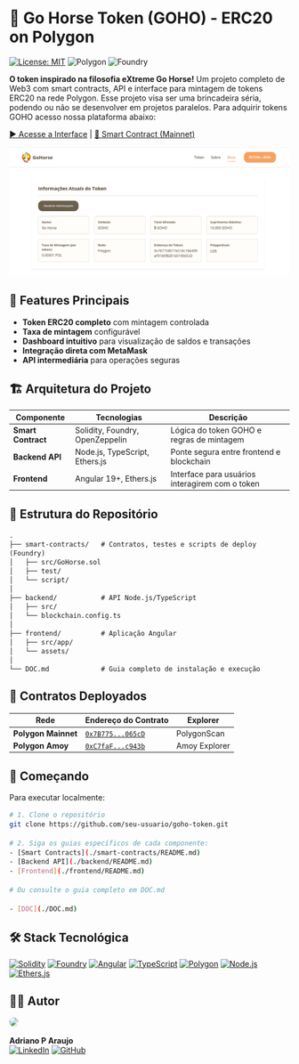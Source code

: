 # 🐴 Go Horse Token (GOHO) - ERC20 on Polygon

[![License: MIT](https://img.shields.io/badge/License-MIT-5965E0.svg?labelColor=121214&style=for-the-badge)](https://opensource.org/licenses/MIT) ![Polygon](https://img.shields.io/badge/Polygon-8247E5?logo=polygon&logoColor=white&style=for-the-badge) ![Foundry](https://img.shields.io/badge/Foundry-F5A623?logo=ethereum&logoColor=black&style=for-the-badge)

**O token inspirado na filosofia eXtreme Go Horse!** Um projeto completo de Web3 com smart contracts, API e interface para mintagem de tokens ERC20 na rede Polygon.
Esse projeto visa ser uma brincadeira séria, podendo ou não se desenvolver em projetos paralelos. Para adquirir tokens GOHO acesso nossa plataforma abaixo:


[▶️ Acesse a Interface](https://goho-view.vercel.app/) | [📜 Smart Contract (Mainnet)](https://polygonscan.com/address/0x7B7758077e51Bc1Be499eF9180f82E16019065cD)

![Interface Preview](./assets/goho-interface.png)

## 🌟 Features Principais

- **Token ERC20 completo** com mintagem controlada
- **Taxa de mintagem** configurável
- **Dashboard intuitivo** para visualização de saldos e transações
- **Integração direta com MetaMask**
- **API intermediária** para operações seguras

## 🏗️ Arquitetura do Projeto

| Componente         | Tecnologias                     | Descrição                                       |
| ------------------ | ------------------------------- | ----------------------------------------------- |
| **Smart Contract** | Solidity, Foundry, OpenZeppelin | Lógica do token GOHO e regras de mintagem       |
| **Backend API**    | Node.js, TypeScript, Ethers.js  | Ponte segura entre frontend e blockchain        |
| **Frontend**       | Angular 19+, Ethers.js          | Interface para usuários interagirem com o token |

## 📂 Estrutura do Repositório

```
.
├── smart-contracts/   # Contratos, testes e scripts de deploy (Foundry)
│   ├── src/GoHorse.sol
│   ├── test/
│   └── script/
│
├── backend/           # API Node.js/TypeScript
│   ├── src/
│   └── blockchain.config.ts
│
├── frontend/          # Aplicação Angular
│   ├── src/app/
│   └── assets/
│
└── DOC.md             # Guia completo de instalação e execução
```

## 🔗 Contratos Deployados

| Rede                | Endereço do Contrato                                                                                 | Explorer      |
| ------------------- | ---------------------------------------------------------------------------------------------------- | ------------- |
| **Polygon Mainnet** | [`0x7B775...065cD`](https://polygonscan.com/address/0x7B7758077e51Bc1Be499eF9180f82E16019065cD)      | PolygonScan   |
| **Polygon Amoy**    | [`0xC7faF...c943b`](https://amoy.polygonscan.com/address/0xC7faFBAecD64b1448d9FEf1fF138bF1b08cf943b) | Amoy Explorer |

## 🚀 Começando

Para executar localmente:

```bash
# 1. Clone o repositório
git clone https://github.com/seu-usuario/goho-token.git

# 2. Siga os guias específicos de cada componente:
- [Smart Contracts](./smart-contracts/README.md)
- [Backend API](./backend/README.md)
- [Frontend](./frontend/README.md)

# Ou consulte o guia completo em DOC.md

- [DOC](./DOC.md)
```

## 🛠️ Stack Tecnológica

[![Solidity](https://img.shields.io/badge/Solidity-363636?logo=solidity&logoColor=white&style=for-the-badge)](https://soliditylang.org/) [![Foundry](https://img.shields.io/badge/Foundry-F5A623?logo=ethereum&logoColor=black&style=for-the-badge)](https://getfoundry.sh/) [![Angular](https://img.shields.io/badge/Angular-DD0031?logo=angular&logoColor=white&style=for-the-badge)](https://angular.io/) [![TypeScript](https://img.shields.io/badge/TypeScript-3178C6?logo=typescript&logoColor=white&style=for-the-badge)](https://www.typescriptlang.org/) [![Polygon](https://img.shields.io/badge/Polygon-8247E5?logo=polygon&logoColor=white&style=for-the-badge)](https://polygon.technology/) [![Node.js](https://img.shields.io/badge/Node.js-339933?logo=nodedotjs&logoColor=white&style=for-the-badge)](https://nodejs.org/) [![Ethers.js](https://img.shields.io/badge/Ethers.js-3C3C3D?logo=ethereum&logoColor=white&style=for-the-badge)](https://docs.ethers.org/)

## 👨‍💻 Autor

  <img src="https://media.licdn.com/dms/image/v2/D4D03AQFdtLzMPGq-iA/profile-displayphoto-shrink_200_200/B4DZXYBptVG8AY-/0/1743086067092?e=1749081600&v=beta&t=f3BTl84h34Tyak_VLwTjwH1ckx1jM_SrC7mGewpzMA4" width="120" style="border-radius: 50%;"/>
  
  **Adriano P Araujo**  
  [![LinkedIn](https://img.shields.io/badge/LinkedIn-0A66C2?logo=linkedin&logoColor=white&style=for-the-badge)](https://www.linkedin.com/in/araujocode/) [![GitHub](https://img.shields.io/badge/GitHub-181717?logo=github&logoColor=white&style=for-the-badge)](https://github.com/seu-usuario)
